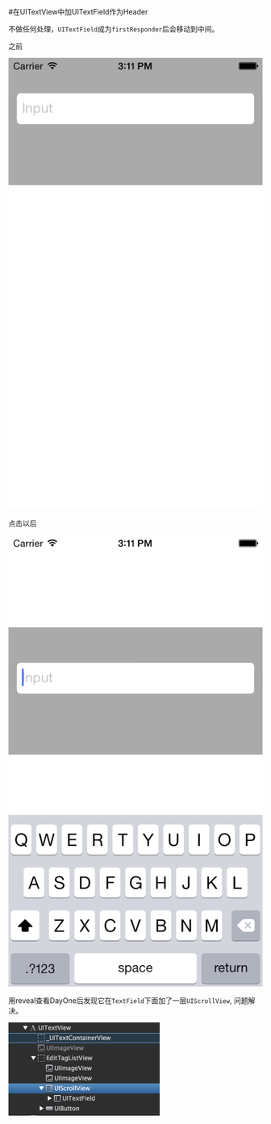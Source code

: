 #在UITextView中加UITextField作为Header

不做任何处理，`UITextField`成为`firstResponder`后会移动到中间。

之前

![](./defualt.png)

点击以后

![](./become_first_responder.png)

用reveal查看DayOne后发现它在`TextField`下面加了一层`UIScrollView`, 问题解决。

![](./dayone_textview.png)